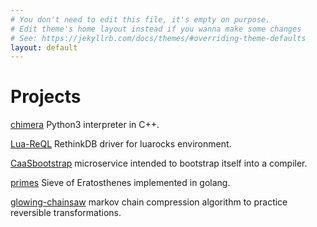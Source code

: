 ```yaml
---
# You don't need to edit this file, it's empty on purpose.
# Edit theme's home layout instead if you wanna make some changes
# See: https://jekyllrb.com/docs/themes/#overriding-theme-defaults
layout: default
---
```


[about]: (/about)

# Projects

[chimera](https://github.com/grandquista/chimera) Python3 interpreter in C++.

[Lua-ReQL](https://github.com/grandquista/Lua-ReQL) RethinkDB driver for luarocks environment.

[CaaSbootstrap](https://github.com/grandquista/CaaSbootstrap) microservice intended to bootstrap itself into a compiler.

[primes](https://github.com/grandquista/primes) Sieve of Eratosthenes implemented in golang.

[glowing-chainsaw](https://github.com/grandquista/glowing-chainsaw) markov chain compression algorithm to practice reversible transformations.
